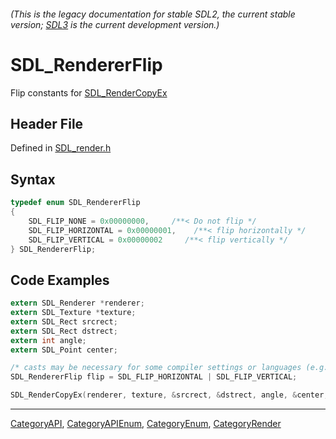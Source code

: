 ###### (This is the legacy documentation for stable SDL2, the current stable version; [SDL3](https://wiki.libsdl.org/SDL3/) is the current development version.)
# SDL_RendererFlip

Flip constants for [SDL_RenderCopyEx](SDL_RenderCopyEx)

## Header File

Defined in [SDL_render.h](https://github.com/libsdl-org/SDL/blob/SDL2/include/SDL_render.h)

## Syntax

```c
typedef enum SDL_RendererFlip
{
    SDL_FLIP_NONE = 0x00000000,     /**< Do not flip */
    SDL_FLIP_HORIZONTAL = 0x00000001,    /**< flip horizontally */
    SDL_FLIP_VERTICAL = 0x00000002     /**< flip vertically */
} SDL_RendererFlip;
```

## Code Examples

```c
extern SDL_Renderer *renderer;
extern SDL_Texture *texture;
extern SDL_Rect srcrect;
extern SDL_Rect dstrect;
extern int angle;
extern SDL_Point center;

/* casts may be necessary for some compiler settings or languages (e.g. C++) */
SDL_RendererFlip flip = SDL_FLIP_HORIZONTAL | SDL_FLIP_VERTICAL;

SDL_RenderCopyEx(renderer, texture, &srcrect, &dstrect, angle, &center, flip);
```

----
[CategoryAPI](CategoryAPI), [CategoryAPIEnum](CategoryAPIEnum), [CategoryEnum](CategoryEnum), [CategoryRender](CategoryRender)



